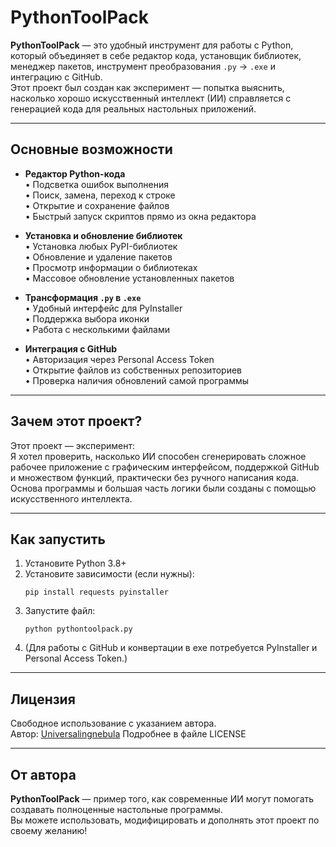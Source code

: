 # PythonToolPack

**PythonToolPack** — это удобный инструмент для работы с Python, который объединяет в себе редактор кода, установщик библиотек, менеджер пакетов, инструмент преобразования `.py` → `.exe` и интеграцию с GitHub.  
Этот проект был создан как эксперимент — попытка выяснить, насколько хорошо искусственный интеллект (ИИ) справляется с генерацией кода для реальных настольных приложений.

---

## Основные возможности

- **Редактор Python-кода**  
  • Подсветка ошибок выполнения  
  • Поиск, замена, переход к строке  
  • Открытие и сохранение файлов  
  • Быстрый запуск скриптов прямо из окна редактора

- **Установка и обновление библиотек**  
  • Установка любых PyPI-библиотек  
  • Обновление и удаление пакетов  
  • Просмотр информации о библиотеках  
  • Массовое обновление установленных пакетов

- **Трансформация `.py` в `.exe`**  
  • Удобный интерфейс для PyInstaller  
  • Поддержка выбора иконки  
  • Работа с несколькими файлами

- **Интеграция с GitHub**  
  • Авторизация через Personal Access Token  
  • Открытие файлов из собственных репозиториев  
  • Проверка наличия обновлений самой программы

---

## Зачем этот проект?

Этот проект — эксперимент:  
Я хотел проверить, насколько ИИ способен сгенерировать сложное рабочее приложение с графическим интерфейсом, поддержкой GitHub и множеством функций, практически без ручного написания кода.  
Основа программы и большая часть логики были созданы с помощью искусственного интеллекта.

---

## Как запустить

1. Установите Python 3.8+  
2. Установите зависимости (если нужны):  
   ```
   pip install requests pyinstaller
   ```
3. Запустите файл:
   ```
   python pythontoolpack.py
   ```
4. (Для работы с GitHub и конвертации в exe потребуется PyInstaller и Personal Access Token.)

---

## Лицензия

Свободное использование с указанием автора.  
Автор: [Universalingnebula](https://github.com/Universalingnebula)
Подробнее в файле LICENSE

---

## От автора

**PythonToolPack** — пример того, как современные ИИ могут помогать создавать полноценные настольные программы.  
Вы можете использовать, модифицировать и дополнять этот проект по своему желанию!
